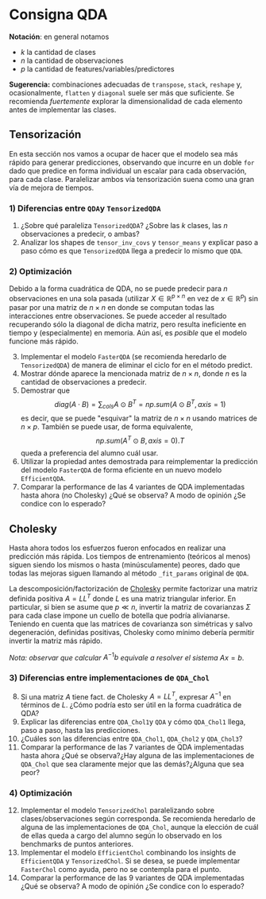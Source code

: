 # Consigna QDA

**Notación**: en general notamos

* $k$ la cantidad de clases
* $n$ la cantidad de observaciones
* $p$ la cantidad de features/variables/predictores

**Sugerencia:** combinaciones adecuadas de `transpose`, `stack`, `reshape` y, ocasionalmente, `flatten` y `diagonal` suele ser más que suficiente. Se recomienda *fuertemente* explorar la dimensionalidad de cada elemento antes de implementar las clases.

## Tensorización

En esta sección nos vamos a ocupar de hacer que el modelo sea más rápido para generar predicciones, observando que incurre en un doble `for` dado que predice en forma individual un escalar para cada observación, para cada clase. Paralelizar ambos vía tensorización suena como una gran vía de mejora de tiempos.

### 1) Diferencias entre `QDA`y `TensorizedQDA`

1. ¿Sobre qué paraleliza `TensorizedQDA`? ¿Sobre las $k$ clases, las $n$ observaciones a predecir, o ambas?
2. Analizar los shapes de `tensor_inv_covs` y `tensor_means` y explicar paso a paso cómo es que `TensorizedQDA` llega a predecir lo mismo que `QDA`.

### 2) Optimización

Debido a la forma cuadrática de QDA, no se puede predecir para $n$ observaciones en una sola pasada (utilizar $X \in \mathbb{R}^{p \times n}$ en vez de $x \in \mathbb{R}^p$) sin pasar por una matriz de $n \times n$ en donde se computan todas las interacciones entre observaciones. Se puede acceder al resultado recuperando sólo la diagonal de dicha matriz, pero resulta ineficiente en tiempo y (especialmente) en memoria. Aún así, es *posible* que el modelo funcione más rápido.

3. Implementar el modelo `FasterQDA` (se recomienda heredarlo de `TensorizedQDA`) de manera de eliminar el ciclo for en el método predict.
4. Mostrar dónde aparece la mencionada matriz de $n \times n$, donde $n$ es la cantidad de observaciones a predecir.
5. Demostrar que
$$
diag(A \cdot B) = \sum_{cols} A \odot B^T = np.sum(A \odot B^T, axis=1)
$$ es decir, que se puede "esquivar" la matriz de $n \times n$ usando matrices de $n \times p$. También se puede usar, de forma equivalente,
$$
np.sum(A^T \odot B, axis=0).T
$$
queda a preferencia del alumno cuál usar.
6. Utilizar la propiedad antes demostrada para reimplementar la predicción del modelo `FasterQDA` de forma eficiente en un nuevo modelo `EfficientQDA`.
7. Comparar la performance de las 4 variantes de QDA implementadas hasta ahora (no Cholesky) ¿Qué se observa? A modo de opinión ¿Se condice con lo esperado?

## Cholesky

Hasta ahora todos los esfuerzos fueron enfocados en realizar una predicción más rápida. Los tiempos de entrenamiento (teóricos al menos) siguen siendo los mismos o hasta (minúsculamente) peores, dado que todas las mejoras siguen llamando al método `_fit_params` original de `QDA`.

La descomposición/factorización de [Cholesky](https://en.wikipedia.org/wiki/Cholesky_decomposition#Statement) permite factorizar una matriz definida positiva $A = LL^T$ donde $L$ es una matriz triangular inferior. En particular, si bien se asume que $p \ll n$, invertir la matriz de covarianzas $\Sigma$ para cada clase impone un cuello de botella que podría alivianarse. Teniendo en cuenta que las matrices de covarianza son simétricas y salvo degeneración, definidas positivas, Cholesky como mínimo debería permitir invertir la matriz más rápido.

*Nota: observar que calcular* $A^{-1}b$ *equivale a resolver el sistema* $Ax=b$.

### 3) Diferencias entre implementaciones de `QDA_Chol`

8. Si una matriz $A$ tiene fact. de Cholesky $A=LL^T$, expresar $A^{-1}$ en términos de $L$. ¿Cómo podría esto ser útil en la forma cuadrática de QDA?
7. Explicar las diferencias entre `QDA_Chol1`y `QDA` y cómo `QDA_Chol1` llega, paso a paso, hasta las predicciones.
8. ¿Cuáles son las diferencias entre `QDA_Chol1`, `QDA_Chol2` y `QDA_Chol3`?
9. Comparar la performance de las 7 variantes de QDA implementadas hasta ahora ¿Qué se observa?¿Hay alguna de las implementaciones de `QDA_Chol` que sea claramente mejor que las demás?¿Alguna que sea peor?

### 4) Optimización

12. Implementar el modelo `TensorizedChol` paralelizando sobre clases/observaciones según corresponda. Se recomienda heredarlo de alguna de las implementaciones de `QDA_Chol`, aunque la elección de cuál de ellas queda a cargo del alumno según lo observado en los benchmarks de puntos anteriores.
13. Implementar el modelo `EfficientChol` combinando los insights de `EfficientQDA` y `TensorizedChol`. Si se desea, se puede implementar `FasterChol` como ayuda, pero no se contempla para el punto.
13. Comparar la performance de las 9 variantes de QDA implementadas ¿Qué se observa? A modo de opinión ¿Se condice con lo esperado?